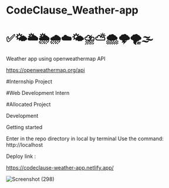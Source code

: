 # CodeClause_Weather-app
# ✅🌤️🌥️🌦️🌧️☁️🌤️⛈️⛅🌨️🌩️🌪️🌫️


Weather app using openweathermap API 

https://openweathermap.org/api

#Internship Project

#Web Development Intern

#Allocated Project


Development

Getting started

Enter in the repo directory in local by terminal Use the command: http://localhost 

Deploy link : 

https://codeclause-weather-app.netlify.app/

![Screenshot (298)](https://user-images.githubusercontent.com/105142693/211137328-5d502cda-4b85-42c9-859f-2b77b72e4efa.png)



